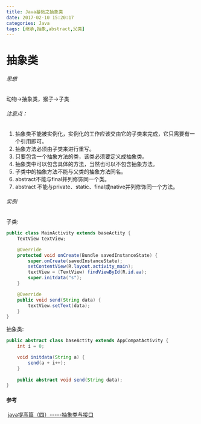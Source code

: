 ```yaml
---
title: Java基础之抽象类
date: 2017-02-10 15:20:17
categories: Java
tags: [继承,抽象,abstract,父类]
---
```

# 抽象类
###### 思想
动物->抽象类，猴子->子类
###### 注意点：
1. 抽象类不能被实例化，实例化的工作应该交由它的子类来完成，它只需要有一个引用即可。
2. 抽象方法必须由子类来进行重写。
3. 只要包含一个抽象方法的类，该类必须要定义成抽象类。
4. 抽象类中可以包含具体的方法，当然也可以不包含抽象方法。
5. 子类中的抽象方法不能与父类的抽象方法同名。
6. abstract不能与final并列修饰同一个类。
7. abstract 不能与private、static、final或native并列修饰同一个方法。
###### 实例

子类:

```java
public class MainActivity extends baseActity {
    TextView textView;

    @Override
    protected void onCreate(Bundle savedInstanceState) {
        super.onCreate(savedInstanceState);
        setContentView(R.layout.activity_main);
        textView = (TextView) findViewById(R.id.aa);
        super.initdata("s");
    }

    @Override
    public void send(String data) {
        textView.setText(data);
    }
}
```

抽象类:

```java
public abstract class baseActity extends AppCompatActivity {
    int i = 0;

    void initdata(String a) {
        send(a + i++);
    }
    
    public abstract void send(String data);
}
```

#### 参考

 [java提高篇（四）-----抽象类与接口](http://blog.csdn.net/chenssy/article/details/12858267)
